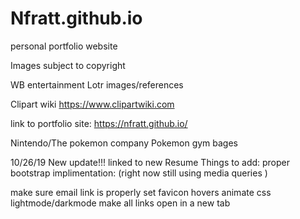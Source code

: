 # Nfratt.github.io
personal portfolio website

Images subject to copyright 

WB entertainment Lotr images/references

Clipart wiki https://www.clipartwiki.com

link to portfolio site: https://nfratt.github.io/

Nintendo/The pokemon company Pokemon gym bages 




10/26/19 
New update!!!
linked to new Resume
Things to add: proper bootstrap implimentation:
(right now still using media queries )

make sure email link is properly set
favicon
hovers
animate css
lightmode/darkmode
make all links open in a new tab 






